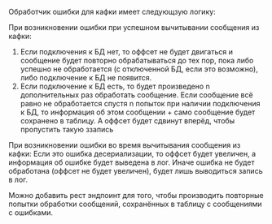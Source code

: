 Обработчик ошибки для кафки имеет следующзую логику:

При возникновении ошибки при успешном вычитывании сообщения из кафки:
1. Если подключения к БД нет, то оффсет не будет двигаться и сообщение будет повторно обрабатываться до тех пор, пока либо успешно не обработается (с отключенной БД, если это возможно), либо подключение к БД не появится.
2. Если подключение к БД есть, то будет произведено n дополнительных раз обработать сообщение. Если сообщение всё равно не обработается спустя n попыток при наличии подключения к БД, то информация об этом сообщении + само сообщение будет сохранено в таблицу. А оффсет будет сдвинут вперёд, чтобы пропустить такую ззапись

При возникновении ошибки во время вычитывания сообщения из кафки:
Если это ошибка десериализации, то оффсет будет увеличен, а информация об ошибке будет выведена в лог.
Иначе ошибка не будет обработана (оффсет не будет увеличен), будет лишь выводиться запись в лог.

Можно добавить рест эндпоинт для того, чтобы производить повторные попытки обработки сообщений, сохранённых в таблицу с сообщениями с ошибками.
